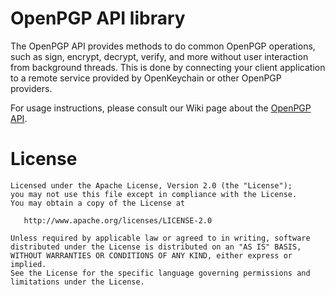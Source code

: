# OpenPGP API library

The OpenPGP API provides methods to do common OpenPGP operations, such as sign, encrypt, decrypt, verify, and more without user interaction from background threads. This is done by connecting your client application to a remote service provided by OpenKeychain or other OpenPGP providers.

For usage instructions, please consult our Wiki page about the [OpenPGP API](https://github.com/open-keychain/open-keychain/wiki/OpenPGP-API).

License
=======

    Licensed under the Apache License, Version 2.0 (the "License");
    you may not use this file except in compliance with the License.
    You may obtain a copy of the License at

       http://www.apache.org/licenses/LICENSE-2.0

    Unless required by applicable law or agreed to in writing, software
    distributed under the License is distributed on an "AS IS" BASIS,
    WITHOUT WARRANTIES OR CONDITIONS OF ANY KIND, either express or implied.
    See the License for the specific language governing permissions and
    limitations under the License.

